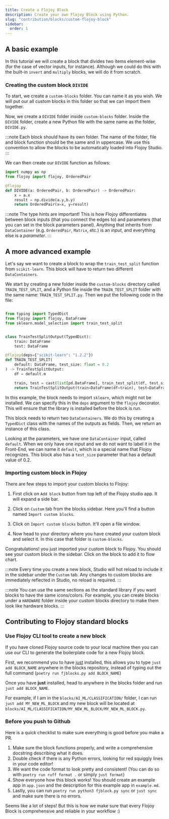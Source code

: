 ```yaml
---
title: Create a Flojoy Block
description: Create your own Flojoy Block using Python.
slug: "contribution/blocks/custom-flojoy-block"
sidebar:
  order: 1
---
```


## A basic example

In this tutorial we will create a block that divides two items element-wise (for the case of vector inputs, for instance). Although we could do this with the built-in `invert` and `multiply` blocks, we will do it from scratch.

### Creating the custom block `DIVIDE`

To start, we create a `custom-blocks` folder. You can name it as you wish. We will put our all custom blocks in this folder so that we can import them together.

Now, we create a `DIVIDE` folder inside `custom-blocks` folder. Inside the `DIVIDE` folder, create a new Python file with the same name as the folder, `DIVIDE.py`.

:::note
Each block should have its own folder. The name of the folder, file and block function should be the same and in uppercase. We use this convention to allow the blocks to be automatically loaded into Flojoy Studio.
:::

We can then create our `DIVIDE` function as follows:

```python {title='DIVIDE.py'}
import numpy as np
from flojoy import flojoy, OrderedPair

@flojoy
def DIVIDE(a: OrderedPair, b: OrderedPair) -> OrderedPair:
    x = a.x
    result = np.divide(a.y,b.y)
    return OrderedPair(x=x, y=result)
```

:::note
The type hints are important! This is how Flojoy differentiates between block inputs (that you connect the edges to) and parameters (that you can set in the block parameters panel). Anything that inherits from `DataContainer` (e.g. `OrderedPair`, `Matrix`, etc.) is an _input_, and everything else is a _parameter_.
:::

## A more advanced example

Let's say we want to create a block to wrap the `train_test_split` function from `scikit-learn`. This block will have to return two different `DataContainers`.

We start by creating a new folder inside the `custom-blocks` directory called `TRAIN_TEST_SPLIT`, and a Python file inside the `TRAIN_TEST_SPLIT` folder with the same name: `TRAIN_TEST_SPLIT.py`. Then we put the following code in the file:

```python {title="TRAIN_TEST_SPLIT.py"}

from typing import TypedDict
from flojoy import flojoy, DataFrame
from sklearn.model_selection import train_test_split


class TrainTestSplitOutput(TypedDict):
    train: DataFrame
    test: DataFrame

@flojoy(deps={"scikit-learn": "1.2.2"})
def TRAIN_TEST_SPLIT(
    default: DataFrame, test_size: float = 0.2
) -> TrainTestSplitOutput:
    df = default.m

    train, test = cast(list[pd.DataFrame], train_test_split(df, test_size))
    return TrainTestSplitOutput(train=DataFrame(df=train), test=DataFrame(df=test))
```

In this example, the block needs to import `sklearn`, which might not be installed. We can specify this in the `deps` argument to the `flojoy` decorator. This will ensure that the library is installed before the block is run.

This block needs to return two `DataContainers`. We do this by creating a `TypedDict` class with the names of the outputs as fields. Then, we return an instance of this class.

Looking at the parameters, we have one `DataContainer` input, called `default`. When we only have one input and we do not want to label it in the Front-End, we can name it `default`, which is a special name that Flojoy recognizes. This block also has a `test_size` parameter that has a default value of 0.2.

### Importing custom block in Flojoy

There are few steps to import your custom blocks to Flojoy:

1. First click on `Add block` button from top left of the Flojoy studio app. It will expand a side bar.

2. Click on `Custom` tab from the blocks sidebar. Here you'll find a button named `Import custom blocks`.

3. Click on `Import custom blocks` button. It'll open a file window.

4. Now head to your directory where you have created your custom block and select it. In this case that folder is `custom-blocks`.

Congratulations! you just imported your custom block to Flojoy. You should see your custom block in the sidebar. Click on the block to add it to flow chart.

:::note
Every time you create a new block, Studio will hot reload to include it in the sidebar under the `Custom` tab. Any changes to custom blocks are immediately reflected in Studio, no reload is required.
:::

:::note
You can use the same sections as the standard library if you want blocks to have the same icons/colors. For example, you can create blocks under a `HARDWARE` folder inside your custom blocks directory to make them look like hardware blocks.
:::

## Contributing to Flojoy standard blocks

### Use Flojoy CLI tool to create a new block

If you have cloned Flojoy source code to your local machine then you can use our CLI to generate the boilerplate code for a new Flojoy block.

First, we recommend you to have [just](https://just.systems/) installed, this
allows you to type `just add BLOCK_NAME` anywhere in the blocks repository,
instead of typing out the full command (`poetry run fjblocks.py add BLOCK_NAME`)

Once you have **just** installed, head to anywhere in the blocks folder and
run `just add BLOCK_NAME`.

For example, if I am in the `blocks/AI_ML/CLASSIFICATION/` folder, I can run
`just add MY_NEW_ML_BLOCK` and my new block will be located at
`blocks/AI_ML/CLASSIFICATION/MY_NEW_ML_BLOCK/MY_NEW_ML_BLOCK.py`.

### Before you push to Github

Here is a quick checklist to make sure everything is good before you make a PR.

1. Make sure the block functions properly, and write a comprehensive docstring
   describing what it does.
2. Double check if there is any Python errors, looking for red squiggly lines
   in your code editor!
3. We want the code format to look pretty and consistent!
   (You can do so with `poetry run ruff format .` or simply `just format`)
4. Show everyone how this block works! You should create an example app in
   `app.json` and the description for this example app in `example.md`.
5. Lastly, you can run `poetry run python3 fjblock.py sync` or `just sync` and
   make sure there is no errors.

Seems like a lot of steps! But this is how we make sure that every Flojoy Block
is comprehensive and reliable in your workflow :)
